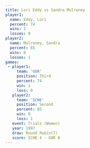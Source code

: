 ```yaml
---
title: Lori Eddy vs Sandra Mulroney
player1:                
  name: Eddy, Lori      
  percent: 74           
  wins: 1               
  losses: 0             
player2:                
  name: Mulroney, Sandra
  percent: 85           
  wins: 0               
  losses: 1             
games:
 - player1:         
     team: 'GOR'    
     position: Third
     percent: 74    
     win: 1         
     loss: 0        
   player2:          
     team: 'SCHE'    
     position: Second
     percent: 85     
     win: 0          
     loss: 1         
   event: Trials (Women)
   year: 1997           
   draw: Round Robin(7) 
   score: SCHE 4 - GOR 8
---
```

